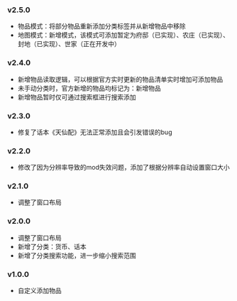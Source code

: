 ### v2.5.0

- 物品模式：将部分物品重新添加分类标签并从新增物品中移除
- 地图模式：新增模式，该模式可添加暂定为府邸（已实现）、农庄（已实现）、封地（已实现）、世家（正在开发中）

### v2.4.0

- 新增物品读取逻辑，可以根据官方实时更新的物品清单实时增加可添加物品
- 未手动分类时，官方新增的物品均标记为：新增物品
- 新增物品暂时仅可通过搜索框进行搜索添加

### v2.3.0

- 修复了话本《天仙配》无法正常添加且会引发错误的bug

### v2.2.0

- 修改了因为分辨率导致的mod失效问题，添加了根据分辨率自动设置窗口大小

### v2.1.0

- 调整了窗口布局

### v2.0.0

- 调整了窗口布局
- 新增了分类：货币、话本
- 新增了分类搜索功能，进一步缩小搜索范围

### v1.0.0

- 自定义添加物品
